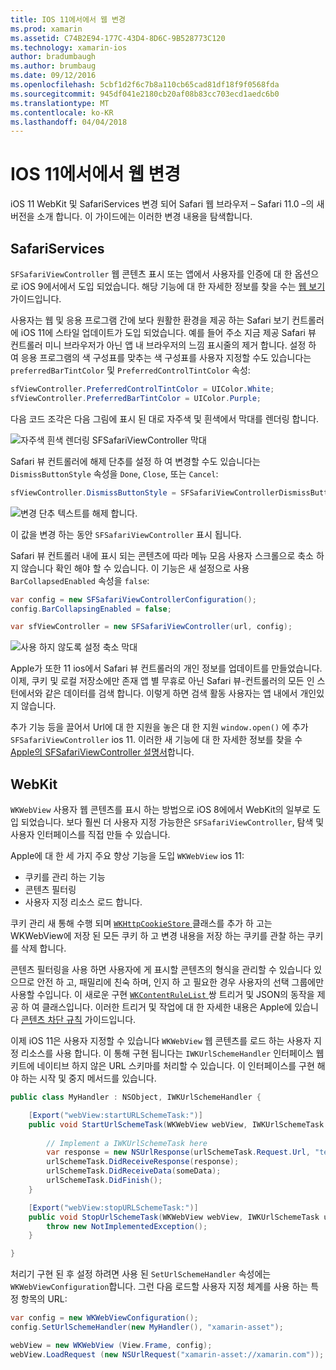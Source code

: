```yaml
---
title: IOS 11에서에서 웹 변경
ms.prod: xamarin
ms.assetid: C74B2E94-177C-43D4-8D6C-9B528773C120
ms.technology: xamarin-ios
author: bradumbaugh
ms.author: brumbaug
ms.date: 09/12/2016
ms.openlocfilehash: 5cbf1d2f6c7b8a110cb65cad81df18f9f0568fda
ms.sourcegitcommit: 945df041e2180cb20af08b83cc703ecd1aedc6b0
ms.translationtype: MT
ms.contentlocale: ko-KR
ms.lasthandoff: 04/04/2018
---
```

# <a name="web-changes-in-ios-11"></a>IOS 11에서에서 웹 변경

iOS 11 WebKit 및 SafariServices 변경 되어 Safari 웹 브라우저 – Safari 11.0 –의 새 버전을 소개 합니다. 이 가이드에는 이러한 변경 내용을 탐색합니다.

## <a name="safariservices"></a>SafariServices

`SFSafariViewController` 웹 콘텐츠 표시 또는 앱에서 사용자를 인증에 대 한 옵션으로 iOS 9에서에서 도입 되었습니다. 해당 기능에 대 한 자세한 정보를 찾을 수는 [웹 보기](~/ios/user-interface/controls/uiwebview.md#safariviewcontroller) 가이드입니다.

사용자는 웹 및 응용 프로그램 간에 보다 원활한 환경을 제공 하는 Safari 보기 컨트롤러에 iOS 11에 스타일 업데이트가 도입 되었습니다. 예를 들어 주소 지금 제공 Safari 뷰 컨트롤러 미니 브라우저가 아닌 앱 내 브라우저의 느낌 표시줄의 제거 합니다. 설정 하 여 응용 프로그램의 색 구성표를 맞추는 색 구성표를 사용자 지정할 수도 있습니다는 `preferredBarTintColor` 및 `PreferredControlTintColor` 속성:

```csharp
sfViewController.PreferredControlTintColor = UIColor.White;
sfViewController.PreferredBarTintColor = UIColor.Purple;
```

다음 코드 조각은 다음 그림에 표시 된 대로 자주색 및 흰색에서 막대를 렌더링 합니다.

![자주색 흰색 렌더링 SFSafariViewController 막대](web-images/image1.png)

Safari 뷰 컨트롤러에 해제 단추를 설정 하 여 변경할 수도 있습니다는 `DismissButtonStyle` 속성을 `Done`, `Close`, 또는 `Cancel`:

```csharp
sfViewController.DismissButtonStyle = SFSafariViewControllerDismissButtonStyle.Close;
```

![변경 단추 텍스트를 해제 합니다.](web-images/image2.png)

이 값을 변경 하는 동안 `SFSafariViewController` 표시 됩니다.


Safari 뷰 컨트롤러 내에 표시 되는 콘텐츠에 따라 메뉴 모음 사용자 스크롤으로 축소 하지 않습니다 확인 해야 할 수 있습니다. 이 기능은 새 설정으로 사용 `BarCollapsedEnabled` 속성을 `false`:

```csharp
var config = new SFSafariViewControllerConfiguration();
config.BarCollapsingEnabled = false;

var sfViewController = new SFSafariViewController(url, config);
```

![사용 하지 않도록 설정 축소 막대](web-images/image3.png)

Apple가 또한 11 ios에서 Safari 뷰 컨트롤러의 개인 정보를 업데이트를 만들었습니다. 이제, 쿠키 및 로컬 저장소에만 존재 앱 별 무휴로 아닌 Safari 뷰-컨트롤러의 모든 인 스턴에서와 같은 데이터를 검색 합니다. 이렇게 하면 검색 활동 사용자는 앱 내에서 개인있지 않습니다.

추가 기능 등을 끌어서 Url에 대 한 지원을 놓은 대 한 지원 `window.open()` 에 추가 `SFSafariViewController` ios 11. 이러한 새 기능에 대 한 자세한 정보를 찾을 수 [Apple의 SFSafariViewController 설명서](https://developer.apple.com/documentation/safariservices/sfsafariviewcontroller?changes=latest_minor)합니다.


## <a name="webkit"></a>WebKit

`WKWebView` 사용자 웹 콘텐츠를 표시 하는 방법으로 iOS 8에에서 WebKit의 일부로 도입 되었습니다. 보다 훨씬 더 사용자 지정 가능한은 `SFSafariViewController`, 탐색 및 사용자 인터페이스를 직접 만들 수 있습니다.

Apple에 대 한 세 가지 주요 향상 기능을 도입 `WKWebView` ios 11: 

- 쿠키를 관리 하는 기능
- 콘텐츠 필터링
- 사용자 지정 리소스 로드 합니다. 

쿠키 관리 새 통해 수행 되며 [ `WKHttpCookieStore` ](https://developer.apple.com/documentation/webkit/wkhttpcookiestore) 클래스를 추가 하 고는 WKWebView에 저장 된 모든 쿠키 하 고 변경 내용을 저장 하는 쿠키를 관찰 하는 쿠키를 삭제 합니다.

콘텐츠 필터링을 사용 하면 사용자에 게 표시할 콘텐츠의 형식을 관리할 수 있습니다 있으므로 안전 하 고, 패밀리에 친숙 하며, 인지 하 고 필요한 경우 사용자의 선택 그룹에만 사용할 수입니다. 이 새로운 구현 [ `WKContentRuleList` ](https://developer.apple.com/documentation/webkit/wkcontentrulelist) 쌍 트리거 및 JSON의 동작을 제공 하 여 클래스입니다. 이러한 트리거 및 작업에 대 한 자세한 내용은 Apple에 있습니다 [콘텐츠 차단 규칙](https://developer.apple.com/library/content/documentation/Extensions/Conceptual/ContentBlockingRules/Introduction/Introduction.html) 가이드입니다.

이제 iOS 11은 사용자 지정할 수 있습니다 `WKWebView` 웹 콘텐츠를 로드 하는 사용자 지정 리소스를 사용 합니다. 이 통해 구현 됩니다는 `IWKUrlSchemeHandler` 인터페이스 웹 키트에 네이티브 하지 않은 URL 스키마를 처리할 수 있습니다. 이 인터페이스를 구현 해야 하는 시작 및 중지 메서드를 있습니다.

```csharp
public class MyHandler : NSObject, IWKUrlSchemeHandler {

    [Export("webView:startURLSchemeTask:")]
    public void StartUrlSchemeTask(WKWebView webView, IWKUrlSchemeTask urlSchemeTask){
        
        // Implement a IWKUrlSchemeTask here
        var response = new NSUrlResponse(urlSchemeTask.Request.Url, "text/html", ContentLength, null);
        urlSchemeTask.DidReceiveResponse(response);
        urlSchemeTask.DidReceiveData(someData);
        urlSchemeTask.DidFinish();
    }

    [Export("webView:stopURLSchemeTask:")]
    public void StopUrlSchemeTask(WKWebView webView, IWKUrlSchemeTask urlSchemeTask){
        throw new NotImplementedException();
    }

}
``` 

처리기 구현 된 후 설정 하려면 사용 된 `SetUrlSchemeHandler` 속성에는 `WKWebViewConfiguration`합니다. 그런 다음 로드할 사용자 지정 체계를 사용 하는 특정 항목의 URL:

```csharp
var config = new WKWebViewConfiguration();
config.SetUrlSchemeHandler(new MyHandler(), "xamarin-asset");

webView = new WKWebView (View.Frame, config);
webView.LoadRequest (new NSUrlRequest("xamarin-asset://xamarin.com"));
```

